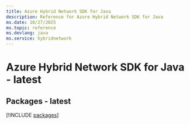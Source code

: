 ```yaml
---
title: Azure Hybrid Network SDK for Java
description: Reference for Azure Hybrid Network SDK for Java
ms.date: 10/27/2025
ms.topic: reference
ms.devlang: java
ms.service: hybridnetwork
---
```

# Azure Hybrid Network SDK for Java - latest
## Packages - latest
[!INCLUDE [packages](hybrid-network-index.md)]